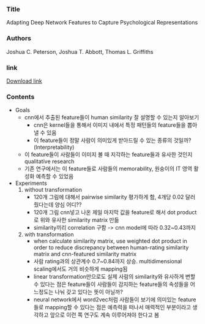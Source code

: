 ### Title
Adapting Deep Network Features to Capture Psychological Representations

### Authors
Joshua C. Peterson, Joshua T. Abbott, Thomas L. Griffiths

### link
[Download link](https://cocosci.berkeley.edu/papers/DeepNetworkPsych_Josh.pdf)

### Contents
- Goals
    - cnn에서 추출된 feature들이 human similarity 잘 설명할 수 있는지 알아보기
        - cnn은 kernel들을 통해서 이미지 내에서 특정 패턴들의 feature들을 뽑아낼 수 있음
        - 이 feature들이 정말 사람이 의미있게 받아드릴 수 있는 종류의 것일까?(Interpretability)
    - 이 feature들이 사람들이 이미지 볼 때 지각하는 feature들과 유사한 것인지 qualitative research
    - 기존 연구에서는 이 feature들로 사람들의 memorability, 원숭이의 IT 영역 활성화 예측할 수 있었음
- Experiments
    1. without transformation
        - 120개 그림에 대해서 pairwise similarity 평가하게 함, 4개당 0.02 달러 줬다는데 양심 어디??
        - 120개 그림 cnn넣고 나온 제일 마지막 값을 feature로 해서 dot product로 위와 유사한 similarity matrix 만듦
        - similarity끼리 correlation 구함 -> cnn model에 따라 0.32~0.43까지
    2. with transformation
        - when calculate similarity matrix, use weighted dot product in order to reduce discrepancy between human-rating similarity matrix and cnn-featured similarity matrix
        - 사람 rating과의 상관계수 0.7~0.84까지 상승. multidimensional scaling에서도 거의 비슷하게 mapping됨
        - linear transformation만으로도 실제 사람의 similarity와 유사하게 변할 수 있다는 점은 feature들이 사람들이 감지하는 feature들의 속성들을 어느정도는 나눠 갖고 있다는 뜻이 아닐까?
        - neural network에서 word2vec처럼 사람들이 보기에 의미있는 feature들로 mapping할 수 있다는 점은 예측력을 떠나서 매력적인 부분이라고 생각하고 앞으로 이런 쪽 연구도 계속 이루어져야 한다고 봄
    
